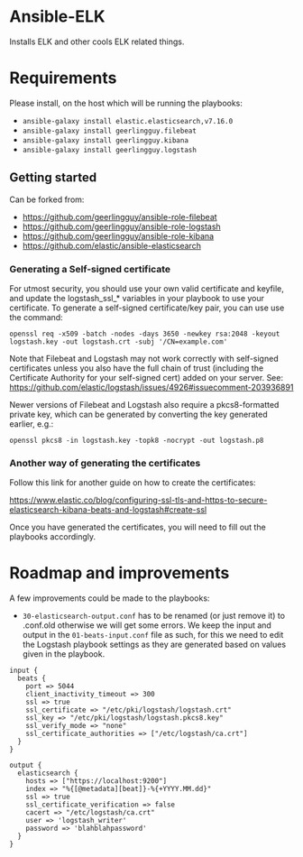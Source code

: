 # Ansible-ELK

Installs ELK and other cools ELK related things.

# Requirements

Please install, on the host which will be running the playbooks:

- `ansible-galaxy install elastic.elasticsearch,v7.16.0`
- `ansible-galaxy install geerlingguy.filebeat`
- `ansible-galaxy install geerlingguy.kibana`
- `ansible-galaxy install geerlingguy.logstash`


## Getting started

Can be forked from:

- https://github.com/geerlingguy/ansible-role-filebeat
- https://github.com/geerlingguy/ansible-role-logstash
- https://github.com/geerlingguy/ansible-role-kibana
- https://github.com/elastic/ansible-elasticsearch 

### Generating a Self-signed certificate

For utmost security, you should use your own valid certificate and keyfile, and update the logstash_ssl_* variables in your playbook to use your certificate.
To generate a self-signed certificate/key pair, you can use use the command:

```openssl req -x509 -batch -nodes -days 3650 -newkey rsa:2048 -keyout logstash.key -out logstash.crt -subj '/CN=example.com'```

Note that Filebeat and Logstash may not work correctly with self-signed certificates unless you also have the full chain of trust (including the Certificate Authority for your self-signed cert) added on your server. See: https://github.com/elastic/logstash/issues/4926#issuecomment-203936891

Newer versions of Filebeat and Logstash also require a pkcs8-formatted private key, which can be generated by converting the key generated earlier, e.g.:

```openssl pkcs8 -in logstash.key -topk8 -nocrypt -out logstash.p8```

### Another way of generating the certificates

Follow this link for another guide on how to create the certificates:

https://www.elastic.co/blog/configuring-ssl-tls-and-https-to-secure-elasticsearch-kibana-beats-and-logstash#create-ssl

Once you have generated the certificates, you will need to fill out the playbooks accordingly.

# Roadmap and improvements

A few improvements could be made to the playbooks:

- `30-elasticsearch-output.conf` has to be renamed (or just remove it) to .conf.old otherwise we will get some errors. We keep the input and output in the `01-beats-input.conf` file as such, for this we need to edit the Logstash playbook settings as they are generated based on values given in the playbook.

```
input {
  beats {
    port => 5044
    client_inactivity_timeout => 300
    ssl => true
    ssl_certificate => "/etc/pki/logstash/logstash.crt"
    ssl_key => "/etc/pki/logstash/logstash.pkcs8.key"
    ssl_verify_mode => "none"
    ssl_certificate_authorities => ["/etc/logstash/ca.crt"]
  }
}

output {
  elasticsearch {
    hosts => ["https://localhost:9200"]
    index => "%{[@metadata][beat]}-%{+YYYY.MM.dd}"
    ssl => true
    ssl_certificate_verification => false
    cacert => "/etc/logstash/ca.crt"
    user => 'logstash_writer'
    password => 'blahblahpassword'
  }
}
```
